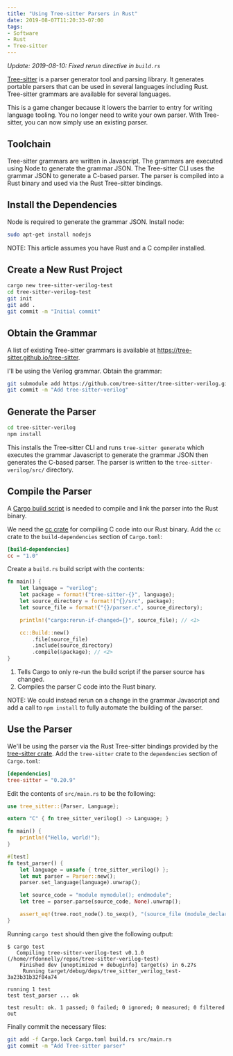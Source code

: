 ```yaml
---
title: "Using Tree-sitter Parsers in Rust"
date: 2019-08-07T11:20:33-07:00
tags:
- Software
- Rust
- Tree-sitter
---
```


*Update: 2019-08-10: Fixed rerun directive in `build.rs`*

[Tree-sitter] is a parser generator tool and parsing library.
It generates portable parsers that can be used in several languages including Rust.
Tree-sitter grammars are available for several languages.

This is a game changer because it lowers the barrier to entry for writing language tooling.
You no longer need to write your own parser.
With Tree-sitter, you can now simply use an existing parser.

[Tree-sitter]: https://tree-sitter.github.io/tree-sitter

## Toolchain

Tree-sitter grammars are written in Javascript.
The grammars are executed using Node to generate the grammar JSON.
The Tree-sitter CLI uses the grammar JSON to generate a C-based parser.
The parser is compiled into a Rust binary and used via the Rust Tree-sitter bindings.

## Install the Dependencies

Node is required to generate the grammar JSON.
Install node:

```sh
sudo apt-get install nodejs
```

NOTE: This article assumes you have Rust and a C compiler installed.

## Create a New Rust Project

```sh
cargo new tree-sitter-verilog-test
cd tree-sitter-verilog-test
git init
git add .
git commit -m "Initial commit"
```

## Obtain the Grammar

A list of existing Tree-sitter grammars is available at https://tree-sitter.github.io/tree-sitter.

I'll be using the Verilog grammar.
Obtain the grammar:

```sh
git submodule add https://github.com/tree-sitter/tree-sitter-verilog.git
git commit -m "Add tree-sitter-verilog"
```

## Generate the Parser

```sh
cd tree-sitter-verilog
npm install
```

This installs the Tree-sitter CLI and runs `tree-sitter generate` which executes the grammar Javascript to generate the grammar JSON then generates the C-based parser.
The parser is written to the `tree-sitter-verilog/src/` directory.

## Compile the Parser

A [Cargo build script] is needed to compile and link the parser into the Rust binary.

We need the [cc crate] for compiling C code into our Rust binary.
Add the `cc` crate to the `build-dependencies` section of `Cargo.toml`:

```toml
[build-dependencies]
cc = "1.0"
```

Create a `build.rs` build script with the contents:

```rust
fn main() {
    let language = "verilog";
    let package = format!("tree-sitter-{}", language);
    let source_directory = format!("{}/src", package);
    let source_file = format!("{}/parser.c", source_directory);

    println!("cargo:rerun-if-changed={}", source_file); // <1>

    cc::Build::new()
        .file(source_file)
        .include(source_directory)
        .compile(&package); // <2>
}
```

1. Tells Cargo to only re-run the build script if the parser source has changed.
2. Compiles the parser C code into the Rust binary.

NOTE: We could instead rerun on a change in the grammar Javascript and add a call to `npm install` to fully automate the building of the parser.

[Cargo build script]: https://doc.rust-lang.org/cargo/reference/build-scripts.html
[cc crate]: https://crates.io/crates/cc

## Use the Parser

We'll be using the parser via the Rust Tree-sitter bindings provided by the [tree-sitter crate].
Add the `tree-sitter` crate to the `dependencies` section of `Cargo.toml`:

```toml
[dependencies]
tree-sitter = "0.20.9"
```

Edit the contents of `src/main.rs` to be the following:

```rust
use tree_sitter::{Parser, Language};

extern "C" { fn tree_sitter_verilog() -> Language; }

fn main() {
    println!("Hello, world!");
}

#[test]
fn test_parser() {
    let language = unsafe { tree_sitter_verilog() };
    let mut parser = Parser::new();
    parser.set_language(language).unwrap();

    let source_code = "module mymodule(); endmodule";
    let tree = parser.parse(source_code, None).unwrap();

    assert_eq!(tree.root_node().to_sexp(), "(source_file (module_declaration (module_header (module_keyword) (module_identifier (simple_identifier))) (module_nonansi_header (list_of_ports))))");
}
```

Running `cargo test` should then give the following output:

```text
$ cargo test
   Compiling tree-sitter-verilog-test v0.1.0 (/home/rfdonnelly/repos/tree-sitter-verilog-test)
    Finished dev [unoptimized + debuginfo] target(s) in 6.27s
     Running target/debug/deps/tree_sitter_verilog_test-3a23b31b32f84a74

running 1 test
test test_parser ... ok

test result: ok. 1 passed; 0 failed; 0 ignored; 0 measured; 0 filtered out
```

Finally commit the necessary files:

```sh
git add -f Cargo.lock Cargo.toml build.rs src/main.rs
git commit -m "Add Tree-sitter parser"
```

[tree-sitter crate]: https://crates.io/crates/tree-sitter
